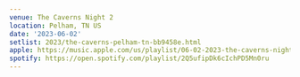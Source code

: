 ```yaml
---
venue: The Caverns Night 2
location: Pelham, TN US
date: '2023-06-02'
setlist: 2023/the-caverns-pelham-tn-bb9458e.html
apple: https://music.apple.com/us/playlist/06-02-2023-the-caverns-night-2/pl.u-8aAVXklsWJlP9D
spotify: https://open.spotify.com/playlist/2Q5ufipDk6cIchPD5Mn0ru
---
```

